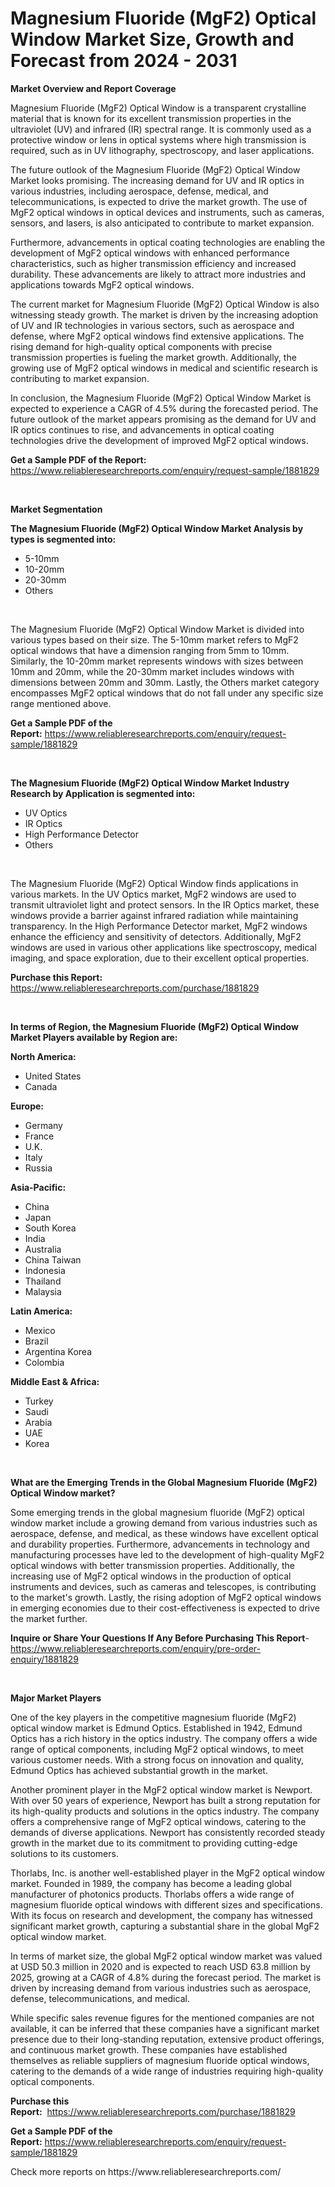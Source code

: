 <p><h1>Magnesium Fluoride (MgF2) Optical Window Market Size, Growth and Forecast from 2024 - 2031</h1></p><p><strong>Market Overview and Report Coverage</strong></p>
<p><p>Magnesium Fluoride (MgF2) Optical Window is a transparent crystalline material that is known for its excellent transmission properties in the ultraviolet (UV) and infrared (IR) spectral range. It is commonly used as a protective window or lens in optical systems where high transmission is required, such as in UV lithography, spectroscopy, and laser applications.</p><p>The future outlook of the Magnesium Fluoride (MgF2) Optical Window Market looks promising. The increasing demand for UV and IR optics in various industries, including aerospace, defense, medical, and telecommunications, is expected to drive the market growth. The use of MgF2 optical windows in optical devices and instruments, such as cameras, sensors, and lasers, is also anticipated to contribute to market expansion.</p><p>Furthermore, advancements in optical coating technologies are enabling the development of MgF2 optical windows with enhanced performance characteristics, such as higher transmission efficiency and increased durability. These advancements are likely to attract more industries and applications towards MgF2 optical windows.</p><p>The current market for Magnesium Fluoride (MgF2) Optical Window is also witnessing steady growth. The market is driven by the increasing adoption of UV and IR technologies in various sectors, such as aerospace and defense, where MgF2 optical windows find extensive applications. The rising demand for high-quality optical components with precise transmission properties is fueling the market growth. Additionally, the growing use of MgF2 optical windows in medical and scientific research is contributing to market expansion.</p><p>In conclusion, the Magnesium Fluoride (MgF2) Optical Window Market is expected to experience a CAGR of 4.5% during the forecasted period. The future outlook of the market appears promising as the demand for UV and IR optics continues to rise, and advancements in optical coating technologies drive the development of improved MgF2 optical windows.</p></p>
<p><strong>Get a Sample PDF of the Report:</strong> <a href="https://www.reliableresearchreports.com/enquiry/request-sample/1881829">https://www.reliableresearchreports.com/enquiry/request-sample/1881829</a></p>
<p>&nbsp;</p>
<p><strong>Market Segmentation</strong></p>
<p><strong>The Magnesium Fluoride (MgF2) Optical Window Market Analysis by types is segmented into:</strong></p>
<p><ul><li>5-10mm</li><li>10-20mm</li><li>20-30mm</li><li>Others</li></ul></p>
<p>&nbsp;</p>
<p><p>The Magnesium Fluoride (MgF2) Optical Window Market is divided into various types based on their size. The 5-10mm market refers to MgF2 optical windows that have a dimension ranging from 5mm to 10mm. Similarly, the 10-20mm market represents windows with sizes between 10mm and 20mm, while the 20-30mm market includes windows with dimensions between 20mm and 30mm. Lastly, the Others market category encompasses MgF2 optical windows that do not fall under any specific size range mentioned above.</p></p>
<p><strong>Get a Sample PDF of the Report:</strong>&nbsp;<a href="https://www.reliableresearchreports.com/enquiry/request-sample/1881829">https://www.reliableresearchreports.com/enquiry/request-sample/1881829</a></p>
<p>&nbsp;</p>
<p><strong>The Magnesium Fluoride (MgF2) Optical Window Market Industry Research by Application is segmented into:</strong></p>
<p><ul><li>UV Optics</li><li>IR Optics</li><li>High Performance Detector</li><li>Others</li></ul></p>
<p>&nbsp;</p>
<p><p>The Magnesium Fluoride (MgF2) Optical Window finds applications in various markets. In the UV Optics market, MgF2 windows are used to transmit ultraviolet light and protect sensors. In the IR Optics market, these windows provide a barrier against infrared radiation while maintaining transparency. In the High Performance Detector market, MgF2 windows enhance the efficiency and sensitivity of detectors. Additionally, MgF2 windows are used in various other applications like spectroscopy, medical imaging, and space exploration, due to their excellent optical properties.</p></p>
<p><strong>Purchase this Report:</strong>&nbsp; <a href="https://www.reliableresearchreports.com/purchase/1881829">https://www.reliableresearchreports.com/purchase/1881829</a></p>
<p>&nbsp;</p>
<p><strong>In terms of Region, the Magnesium Fluoride (MgF2) Optical Window Market Players available by Region are:</strong></p>
<p>
    <p> <strong> North America: </strong>
        <ul>
            <li>United States</li>
            <li>Canada</li>
        </ul>
        </p> 
    <p> <strong> Europe: </strong>
        <ul>
            <li>Germany</li>
            <li>France</li>
            <li>U.K.</li>
            <li>Italy</li>
            <li>Russia</li>
        </ul>
        </p> 
    <p> <strong> Asia-Pacific: </strong>
        <ul>
            <li>China</li>
            <li>Japan</li>
            <li>South Korea</li>
            <li>India</li>
            <li>Australia</li>
            <li>China Taiwan</li>
            <li>Indonesia</li>
            <li>Thailand</li>
            <li>Malaysia</li>
        </ul>
        </p> 
    <p> <strong> Latin America: </strong>
        <ul>
            <li>Mexico</li>
            <li>Brazil</li>
            <li>Argentina Korea</li>
            <li>Colombia</li>
        </ul>
        </p> 
    <p> <strong> Middle East & Africa: </strong>
        <ul>
            <li>Turkey</li>
            <li>Saudi</li>
            <li>Arabia</li>
            <li>UAE</li>
            <li>Korea</li>
        </ul>
    </p>
    </p>
<p>&nbsp;</p>
<p><strong>What are the Emerging Trends in the Global Magnesium Fluoride (MgF2) Optical Window market?</strong></p>
<p><p>Some emerging trends in the global magnesium fluoride (MgF2) optical window market include a growing demand from various industries such as aerospace, defense, and medical, as these windows have excellent optical and durability properties. Furthermore, advancements in technology and manufacturing processes have led to the development of high-quality MgF2 optical windows with better transmission properties. Additionally, the increasing use of MgF2 optical windows in the production of optical instruments and devices, such as cameras and telescopes, is contributing to the market's growth. Lastly, the rising adoption of MgF2 optical windows in emerging economies due to their cost-effectiveness is expected to drive the market further.</p></p>
<p><strong>Inquire or Share Your Questions If Any Before Purchasing This Report</strong>- <a href="https://www.reliableresearchreports.com/enquiry/pre-order-enquiry/1881829">https://www.reliableresearchreports.com/enquiry/pre-order-enquiry/1881829</a></p>
<p>&nbsp;</p>
<p><strong>Major Market Players</strong></p>
<p><p>One of the key players in the competitive magnesium fluoride (MgF2) optical window market is Edmund Optics. Established in 1942, Edmund Optics has a rich history in the optics industry. The company offers a wide range of optical components, including MgF2 optical windows, to meet various customer needs. With a strong focus on innovation and quality, Edmund Optics has achieved substantial growth in the market.</p><p>Another prominent player in the MgF2 optical window market is Newport. With over 50 years of experience, Newport has built a strong reputation for its high-quality products and solutions in the optics industry. The company offers a comprehensive range of MgF2 optical windows, catering to the demands of diverse applications. Newport has consistently recorded steady growth in the market due to its commitment to providing cutting-edge solutions to its customers.</p><p>Thorlabs, Inc. is another well-established player in the MgF2 optical window market. Founded in 1989, the company has become a leading global manufacturer of photonics products. Thorlabs offers a wide range of magnesium fluoride optical windows with different sizes and specifications. With its focus on research and development, the company has witnessed significant market growth, capturing a substantial share in the global MgF2 optical window market.</p><p>In terms of market size, the global MgF2 optical window market was valued at USD 50.3 million in 2020 and is expected to reach USD 63.8 million by 2025, growing at a CAGR of 4.8% during the forecast period. The market is driven by increasing demand from various industries such as aerospace, defense, telecommunications, and medical.</p><p>While specific sales revenue figures for the mentioned companies are not available, it can be inferred that these companies have a significant market presence due to their long-standing reputation, extensive product offerings, and continuous market growth. These companies have established themselves as reliable suppliers of magnesium fluoride optical windows, catering to the demands of a wide range of industries requiring high-quality optical components.</p></p>
<p><strong>Purchase this Report:</strong>&nbsp;&nbsp;<a href="https://www.reliableresearchreports.com/purchase/1881829">https://www.reliableresearchreports.com/purchase/1881829</a></p>
<p></p>
<p><strong>Get a Sample PDF of the Report:</strong>&nbsp;<a href="https://www.reliableresearchreports.com/enquiry/request-sample/1881829">https://www.reliableresearchreports.com/enquiry/request-sample/1881829</a></p>
<p>Check more reports on https://www.reliableresearchreports.com/</p>